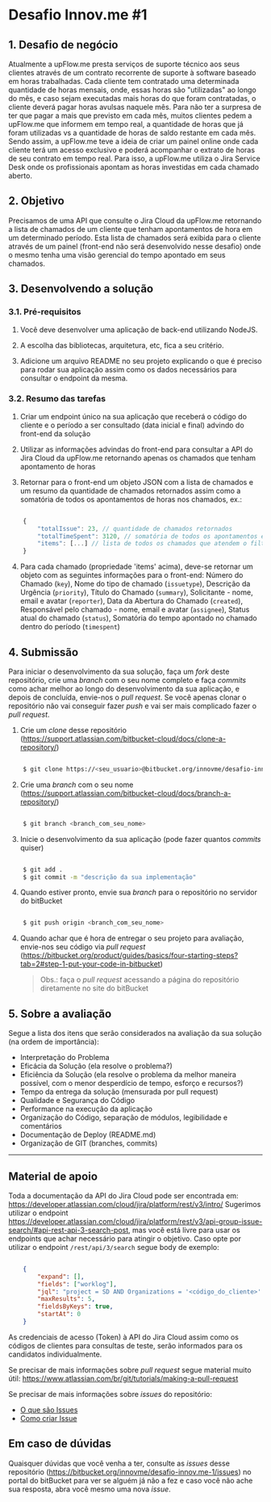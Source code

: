 # Desafio Innov.me #1


## 1. Desafio de negócio
Atualmente a upFlow.me presta serviços de suporte técnico aos seus clientes através de um contrato recorrente de suporte à software baseado em horas trabalhadas.
Cada cliente tem contratado uma determinada quantidade de horas mensais, onde, essas horas são "utilizadas" ao longo do mês, e caso sejam executadas mais horas do que foram contratadas, o cliente deverá pagar horas avulsas naquele mês.
Para não ter a surpresa de ter que pagar a mais que previsto em cada mês, muitos clientes pedem a upFlow.me que informem em tempo real, a quantidade de horas que já foram utilizadas vs a quantidade de horas de saldo restante em cada mês.
Sendo assim, a upFlow.me teve a ideia de criar um painel online onde cada cliente terá um acesso exclusivo e poderá acompanhar o extrato de horas de seu contrato em tempo real.
Para isso, a upFlow.me utiliza o Jira Service Desk onde os profissionais apontam as horas investidas em cada chamado aberto.

## 2. Objetivo
Precisamos de uma API que consulte o Jira Cloud da upFlow.me retornando a lista de chamados de um cliente que tenham apontamentos de hora em um determinado período.
Esta lista de chamados será exibida para o cliente através de um painel (front-end não será desenvolvido nesse desafio) onde o mesmo tenha uma visão gerencial do tempo apontado em seus chamados.

## 3. Desenvolvendo a solução

### 3.1. Pré-requisitos

1. Você deve desenvolver uma aplicação de back-end utilizando NodeJS.

2. A escolha das bibliotecas, arquitetura, etc, fica a seu critério.

3. Adicione um arquivo README no seu projeto explicando o que é preciso para rodar sua aplicação assim como os dados necessários para consultar o endpoint da mesma.


### 3.2. Resumo das tarefas

1. Criar um endpoint único na sua aplicação que receberá o código do cliente e o período a ser consultado (data inicial e final) advindo do front-end da solução

2. Utilizar as informações advindas do front-end para consultar a API do Jira Cloud da upFlow.me retornando apenas os chamados que tenham apontamento de horas

3. Retornar para o front-end um objeto JSON com a lista de chamados e um resumo da quantidade de chamados retornados assim como a somatória de todos os apontamentos de horas nos chamados, ex.:

```js

	{
		"totalIssue": 23, // quantidade de chamados retornados
		"totalTimeSpent": 3120, // somatória de todos os apontamentos em segundos
		"items": [...] // lista de todos os chamados que atendem o filtro
	}

```

4. Para cada chamado (propriedade 'items' acima), deve-se retornar um objeto com as seguintes informações para o front-end: Número do Chamado (`key`), Nome do tipo de chamado (`issuetype`), Descrição da Urgência (`priority`), Título do Chamado (`summary`), Solicitante - nome, email e avatar (`reporter`), Data da Abertura do Chamado (`created`), Responsável pelo chamado - nome, email e avatar (`assignee`), Status atual do chamado (`status`), Somatória do tempo apontado no chamado dentro do período (`timespent`)

## 4. Submissão
Para iniciar o desenvolvimento da sua solução, faça um _fork_ deste repositório, crie uma _branch_ com o seu nome completo e faça _commits_ como achar melhor ao longo do desenvolvimento da sua aplicação, e depois de concluída, envie-nos o _pull request_. Se você apenas clonar o repositório não vai conseguir fazer _push_ e vai ser mais complicado fazer o _pull request_.

1. Crie um _clone_ desse repositório (https://support.atlassian.com/bitbucket-cloud/docs/clone-a-repository/)


```bash

	$ git clone https://<seu_usuario>@bitbucket.org/innovme/desafio-innov.me-1.git

```


2. Crie uma _branch_ com o seu nome (https://support.atlassian.com/bitbucket-cloud/docs/branch-a-repository/)

```bash

	$ git branch <branch_com_seu_nome>

```
	
3. Inicie o desenvolvimento da sua aplicação (pode fazer quantos _commits_ quiser)

```bash

	$ git add .
	$ git commit -m "descrição da sua implementação"

```

4. Quando estiver pronto, envie sua _branch_ para o repositório no servidor do bitBucket

```bash

	$ git push origin <branch_com_seu_nome>

```

4. Quando achar que é hora de entregar o seu projeto para avaliação, envie-nos seu código via _pull request_ (https://bitbucket.org/product/guides/basics/four-starting-steps?tab=2#step-1-put-your-code-in-bitbucket)

    > Obs.: faça o _pull request_ acessando a página do repositório diretamente no site do bitBucket

## 5. Sobre a avaliação
Segue a lista dos itens que serão considerados na avaliação da sua solução (na ordem de importância):

* Interpretação do Problema
* Eficácia da Solução (ela resolve o problema?)
* Eficiência da Solução (ela resolve o problema da melhor maneira possível, com o menor desperdício de tempo, esforço e recursos?)
* Tempo da entrega da solução (mensurada por pull request)
* Qualidade e Segurança do Código
* Performance na execução da aplicação
* Organização do Código, separação de módulos, legibilidade e comentários
* Documentação de Deploy (README.md)
* Organização de GIT (branches, commits)

---

## Material de apoio
Toda a documentação da API do Jira Cloud pode ser encontrada em: https://developer.atlassian.com/cloud/jira/platform/rest/v3/intro/
Sugerimos utilizar o endpoint https://developer.atlassian.com/cloud/jira/platform/rest/v3/api-group-issue-search/#api-rest-api-3-search-post, mas você está livre para usar os endpoints que achar necessário para atingir o objetivo.
Caso opte por utilizar o endpoint `/rest/api/3/search` segue body de exemplo:


```json

	{
		"expand": [],
		"fields": ["worklog"],
		"jql": "project = SD AND Organizations = '<código_do_cliente>' AND worklogDate >= '2020-08-01' AND worklogDate <= '2020-08-31'",
		"maxResults": 5,
		"fieldsByKeys": true,
		"startAt": 0
	}

```


As credenciais de acesso (Token) à API do Jira Cloud assim como os códigos de clientes para consultas de teste, serão informados para os candidatos individualmente.

Se precisar de mais informações sobre _pull request_ segue material muito útil: https://www.atlassian.com/br/git/tutorials/making-a-pull-request

Se precisar de mais informações sobre _issues_ do repositório:

* [O que são Issues](https://bitbucket.org/product/guides/basics/bitbucket-interface#issues)
* [Como criar Issue](https://support.atlassian.com/bitbucket-cloud/docs/create-an-issue-in-bitbucket-cloud/)

## Em caso de dúvidas
Quaisquer dúvidas que você venha a ter, consulte as _issues_ desse repositório (https://bitbucket.org/innovme/desafio-innov.me-1/issues) no portal do bitBucket para ver se alguém já não a fez e caso você não ache sua resposta, abra você mesmo uma nova _issue_.
